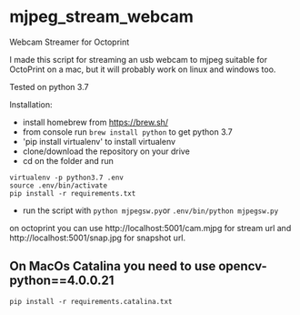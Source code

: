 # mjpeg_stream_webcam
Webcam Streamer for Octoprint


I made this script for streaming an usb webcam to mjpeg suitable for OctoPrint on a mac, but it will probably work on
linux and windows too.

Tested on python 3.7

Installation:

* install homebrew from https://brew.sh/
* from console run `brew install python` to get python 3.7
* 'pip install virtualenv' to install virtualenv
* clone/download the repository on your drive
* cd on the folder and run 
```
virtualenv -p python3.7 .env
source .env/bin/activate
pip install -r requirements.txt
```
* run the script with `python mjpegsw.py`or `.env/bin/python mjpegsw.py`

on octoprint you can use http://localhost:5001/cam.mjpg for stream url and http://localhost:5001/snap.jpg for snapshot url.

## On MacOs Catalina you need to use opencv-python==4.0.0.21
```
pip install -r requirements.catalina.txt
```
